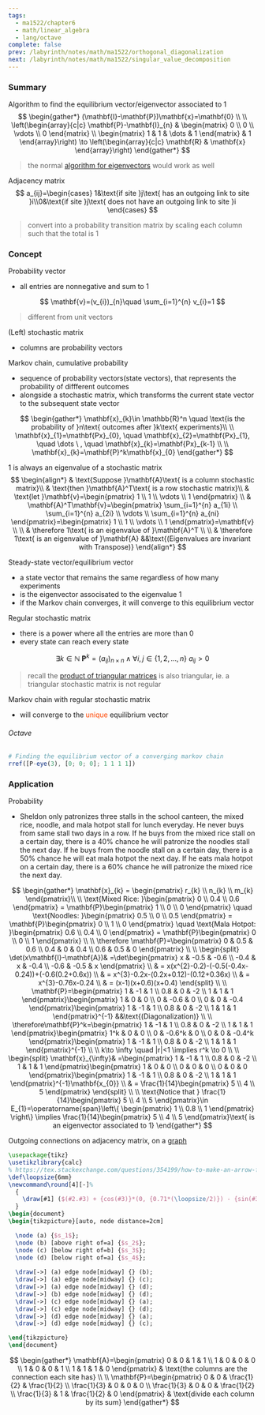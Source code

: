 ```yaml
---
tags:
  - ma1522/chapter6
  - math/linear_algebra
  - lang/octave
complete: false
prev: /labyrinth/notes/math/ma1522/orthogonal_diagonalization
next: /labyrinth/notes/math/ma1522/singular_value_decomposition
---
```

   
### Summary
Algorithm to find the equilibrium vector/eigenvector associated to 1
$$
\begin{gather*}
(\mathbf{I}-\mathbf{P})\mathbf{x}=\mathbf{0} \\
\\
\left(\begin{array}{c|c} \mathbf{P}-\mathbf{I}_{n} & \begin{matrix}
0 \\
0 \\
\vdots \\
0
\end{matrix} \\
\begin{matrix}
1 & 1 & \dots & 1
\end{matrix}  & 1 \end{array}\right) \to \left(\begin{array}{c|c} \mathbf{R} & \mathbf{x} \end{array}\right)
\end{gather*}
$$
> the normal [algorithm for eigenvectors](/labyrinth/notes/math/ma1522/eigenvectors#^8e6feb) would work as well

Adjacency matrix
$$
a_{ij}=\begin{cases}
1&\text{if site }j\text{ has an outgoing link to site }i\\0&\text{if site }j\text{ does not have an outgoing link to site }i
\end{cases}
$$
> convert into a probability transition matrix by scaling each column such that the total is 1
### Concept
Probability vector
- all entries are nonnegative and sum to 1

$$
\mathbf{v}=(v_{i})_{n}\quad \sum_{i=1}^{n} v_{i}=1
$$
> different from unit vectors

(Left) stochastic matrix
- columns are probability vectors

Markov chain, cumulative probability
- sequence of probability vectors(state vectors), that represents the probability of diffferent outcomes 
- alongside a stochastic matrix, which transforms the current state vector to the subsequent state vector

$$
\begin{gather*}
\mathbf{x}_{k}\in \mathbb{R}^n \quad \text{is the probability of }n\text{ outcomes after }k\text{ experiments}\\
\\
\mathbf{x}_{1}=\mathbf{Px}_{0}, \quad \mathbf{x}_{2}=\mathbf{Px}_{1}, \quad \dots \ , \quad \mathbf{x}_{k}=\mathbf{Px}_{k-1} \\
\\
\mathbf{x}_{k}=\mathbf{P}^k\mathbf{x}_{0}
\end{gather*}
$$

1 is always an eigenvalue of a stochastic matrix
$$
\begin{align*}
& \text{Suppose }\mathbf{A}\text{ is a column stochastic matrix}\\
& \text{then }\mathbf{A}^T\text{ is a row stochastic matrix}\\
& \text{let }\mathbf{v}=\begin{pmatrix}
1 \\
1 \\
\vdots \\
1
\end{pmatrix} \\
& \mathbf{A}^T\mathbf{v}=\begin{pmatrix}
\sum_{i=1}^{n} a_{1i} \\
\sum_{i=1}^{n} a_{2i} \\
\vdots \\
\sum_{i=1}^{n} a_{ni}  
\end{pmatrix}=\begin{pmatrix}
1 \\
1 \\
\vdots \\
1
\end{pmatrix}=\mathbf{v} \\
\\
& \therefore 1\text{ is an eigenvalue of }\mathbf{A}^T \\
\\
& \therefore 1\text{ is an eigenvalue of }\mathbf{A} &&\text{(Eigenvalues are invariant with Transpose)}
\end{align*}
$$

Steady-state vector/equilibrium vector
- a state vector that remains the same regardless of how many experiments
- is the eigenvector associsated to the eigenvalue 1
- if the Markov chain converges, it will converge to this equilibrium vector
 
Regular stochastic matrix
- there is a power where all the entries are more than 0
- every state can reach every state

$$
\exists k \in \mathbb{N} \ \mathbf{P}^k=(a_{ij})_{n\times n} \land \forall i,j \in \{ 1,2,\dots,n \} \ a_{ij}>0
$$
> recall the [product of triangular matrices](/labyrinth/notes/math/ma1522/LU_factorization#^919bbb) is also triangular, ie. a triangular stochastic matrix is not regular

Markov chain with regular stochastic matrix
- will converge to the <span style="color:rgb(255, 69, 0)">unique</span> equilibrium vector

###### Octave
```octave
# Finding the equilibrium vector of a converging markov chain
rref([P-eye(3), [0; 0; 0]; 1 1 1 1])
```
### Application
Probability
- Sheldon only patronizes three stalls in the school canteen, the mixed rice, noodle, and mala hotpot stall for lunch everyday. He never buys from same stall two days in a row. If he buys from the mixed rice stall on a certain day, there is a 40% chance he will patronize the noodles stall the next day. If he buys from the noodle stall on a certain day, there is a 50% chance he will eat mala hotpot the next day. If he eats mala hotpot on a certain day, there is a 60% chance he will patronize the mixed rice the next day. 

$$
\begin{gather*}
\mathbf{x}_{k} = \begin{pmatrix}
r_{k} \\
n_{k} \\
m_{k}
\end{pmatrix}\\
\\
\text{Mixed Rice: }\begin{pmatrix}
0 \\
0.4 \\
0.6
\end{pmatrix} = \mathbf{P}\begin{pmatrix}
1 \\
0 \\
0
\end{pmatrix} \quad \text{Noodles: }\begin{pmatrix}
0.5 \\
0 \\
0.5
\end{pmatrix} = \mathbf{P}\begin{pmatrix}
0 \\
1 \\
0
\end{pmatrix} \quad \text{Mala Hotpot: }\begin{pmatrix}
0.6 \\
0.4 \\
0
\end{pmatrix} = \mathbf{P}\begin{pmatrix}
0 \\
0 \\
1
\end{pmatrix} \\
\\
\therefore \mathbf{P}=\begin{pmatrix}
0 & 0.5 & 0.6 \\
0.4 & 0 & 0.4 \\
0.6 & 0.5 & 0
\end{pmatrix} \\
\\
\begin{split}
\det(x\mathbf{I}-\mathbf{A})& =\det\begin{pmatrix}
x & -0.5 & -0.6 \\
-0.4 & x & -0.4 \\
-0.6 & -0.5 & x
\end{pmatrix} \\
& = x(x^{2}-0.2)-(-0.5(-0.4x-0.24))+(-0.6(0.2+0.6x)) \\
& = x^{3}-0.2x-(0.2x+0.12)-(0.12+0.36x) \\
& = x^{3}-0.76x-0.24 \\
& = (x-1)(x+0.6)(x+0.4)
\end{split} \\
\\
\mathbf{P}=\begin{pmatrix}
1 & -1 & 1 \\
0.8 & 0 & -2 \\
1 & 1 & 1
\end{pmatrix}\begin{pmatrix}
1 & 0 & 0 \\
0 & -0.6 & 0 \\
0 & 0 & -0.4
\end{pmatrix}\begin{pmatrix}
1 & -1 & 1 \\
0.8 & 0 & -2 \\
1 & 1 & 1
\end{pmatrix}^{-1} &&\text{(Diagonalization)} \\
\\
\therefore\mathbf{P}^k=\begin{pmatrix}
1 & -1 & 1 \\
0.8 & 0 & -2 \\
1 & 1 & 1
\end{pmatrix}\begin{pmatrix}
1^k & 0 & 0 \\
0 & -0.6^k & 0 \\
0 & 0 & -0.4^k
\end{pmatrix}\begin{pmatrix}
1 & -1 & 1 \\
0.8 & 0 & -2 \\
1 & 1 & 1
\end{pmatrix}^{-1} \\
\\
k\to \infty \quad |r|<1 \implies r^k \to 0 \\
\\
\begin{split}
\mathbf{x}_{\infty}& =\begin{pmatrix}
1 & -1 & 1 \\
0.8 & 0 & -2 \\
1 & 1 & 1
\end{pmatrix}\begin{pmatrix}
1 & 0 & 0 \\
0 & 0 & 0 \\
0 & 0 & 0
\end{pmatrix}\begin{pmatrix}
1 & -1 & 1 \\
0.8 & 0 & -2 \\
1 & 1 & 1
\end{pmatrix}^{-1}\mathbf{x_{0}} \\
& = \frac{1}{14}\begin{pmatrix}
5 \\
4 \\
5
\end{pmatrix}
\end{split} \\
\\
\text{Notice that } \frac{1}{14}\begin{pmatrix}
5 \\
4 \\
5
\end{pmatrix}\in E_{1}=\operatorname{span}\left\{ \begin{pmatrix}
1 \\
0.8 \\
1
\end{pmatrix} \right\} \implies \frac{1}{14}\begin{pmatrix}
5 \\
4 \\
5
\end{pmatrix}\text{ is an eigenvector associated to 1}
\end{gather*}
$$

Outgoing connections on adjacency matrix, on a [graph](/labyrinth/notes/math/cs1231s/graphs_of_relations)
```tikz
\usepackage{tikz}
\usetikzlibrary{calc}
% https://tex.stackexchange.com/questions/354199/how-to-make-an-arrow-from-a-node-to-itself-have-a-nice-arc
\def\loopsize{6mm}
\newcommand\round[4][-]%
  {
	\draw[#1] ($(#2.#3) + {cos(#3)}*(0, {0.71*(\loopsize/2)}) - {sin(#3)}*({0.71*(\loopsize/2)}, 0)$) arc (180+#3-45:180+#3-45-270:\loopsize/2) #4;
  }
\begin{document}
\begin{tikzpicture}[auto, node distance=2cm]

  \node (a) {$s_1$};
  \node (b) [above right of=a] {$s_2$};
  \node (c) [below right of=b] {$s_3$};
  \node (d) [below right of=a] {$s_4$};
  
  \draw[->] (a) edge node[midway] {} (b);
  \draw[->] (a) edge node[midway] {} (c);
  \draw[->] (a) edge node[midway] {} (d);
  \draw[->] (b) edge node[midway] {} (d);
  \draw[->] (c) edge node[midway] {} (a);
  \draw[->] (c) edge node[midway] {} (d);
  \draw[->] (d) edge node[midway] {} (a);
  \draw[->] (d) edge node[midway] {} (c);

\end{tikzpicture}
\end{document}
```
$$
\begin{gather*}
\mathbf{A}=\begin{pmatrix}
0 & 0 & 1 & 1 \\
1 & 0 & 0 & 0 \\
1 & 0 & 0 & 1 \\
1 & 1 & 1 & 0
\end{pmatrix} & \text{the columns are the connection each site has} \\
\\
\mathbf{P}=\begin{pmatrix}
0 & 0 & \frac{1}{2} & \frac{1}{2} \\
\frac{1}{3} & 0 & 0 & 0 \\
\frac{1}{3} & 0 & 0 & \frac{1}{2} \\
\frac{1}{3} & 1 & \frac{1}{2} & 0
\end{pmatrix} & \text{divide each column by its sum}
\end{gather*}
$$


